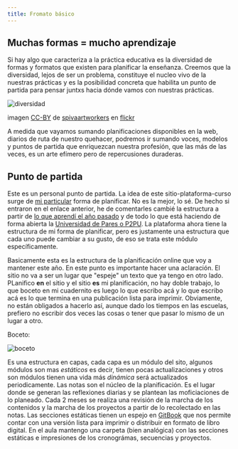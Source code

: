 ```yaml
---
title: Fromato básico
---
```


## Muchas formas = mucho aprendizaje

Si hay algo que caracteriza a la práctica educativa es la diversidad de formas y formatos que existen para planificar la enseñanza. Creemos que la diversidad, lejos de ser un problema, constituye el nucleo vivo de la nuestras prácticas y es la posibilidad concreta que habilita un punto de partida para pensar juntxs hacia dónde vamos con nuestras prácticas.

![diversidad]({{site.baseurl}}/img/diversidad.jpg)

imagen [CC-BY](https://creativecommons.org/licenses/by/2.0/) de [spivaartworkers](https://www.flickr.com/photos/spivaartworkers/8751203110) en [flickr](https://www.flickr.com)

A medida que vayamos sumando planificaciones disponibles en la web, diarios de ruta de nuestro quehacer, podremos ir sumando voces, modelos y puntos de partida que enriquezcan nuestra profesión, que las más de las veces, es un arte efímero pero de repercusiones duraderas.

## Punto de partida

Este es un personal punto de partida. La idea de este sitio-plataforma-curso surge de [mi particular](http://www.acercadelaeducacion.com.ar/2014/08/aula-taller-ultimo-eslabon-del-anillo-de-recursos-para-el-aula/) forma de planificar. No es la mejor, lo sé. De hecho si entraron en el enlace anterior, he de comentarles cambié la estructura a partir de [lo que aprendí el año pasado](http://www.acercadelaeducacion.com.ar/2014/) y de todo lo que está haciendo de forma abierta la [Universidad de Pares o P2PU](p2pu.org). La plataforma ahora tiene la estructura de mi forma de planificar, pero es justamente una estructura que cada uno puede cambiar a su gusto, de eso se trata este  módulo específicamente.


Basicamente esta es la estructura de la planificación online que voy a mantener este año. En este punto es importante hacer una aclaración. El sitio no va a ser un lugar que "espeje" un texto que ya tengo en otro lado. PLanifico **en** el sitio y el sitio **es** mi planificación, no hay doble trabajo, lo que boceto en mi cuadernito es luego lo que escribo acá y lo que escribo acá es lo que termina en una publicación lista para imprimir. Obviamente, no están obligados a hacerlo así, aunque dado los tiempos en las escuelas, prefiero no escribir dos veces las cosas o tener que pasar lo mismo de un lugar a otro.

Boceto:

![boceto]({{site.baseurl}}/img/boceto.png)


Es una estructura en capas, cada capa es un módulo del sito, algunos módulos son mas *estáticos* es decir, tienen pocas actualizaciones y otros son módulos tienen una vida más *dinámica* será actualizados periodicamente.
Las notas son el núcleo de la planificación. Es el lugar donde se generan las reflexiones diarias y se plantean las moficiaciones de lo planeado. Cada 2 meses se realiza una revisión de la marcha de los contenidos y la marcha de los proyectos a partir de lo recolectado en las notas.
Las secciones estáticas tienen un espejo en [GitBook](https://www.gitbook.com/) que nos permite contar con una versión lista para imprimir o distribuir en formato de libro digital.
En el aula mantengo una carpeta (bien analógica) con las secciones estáticas e impresiones de los cronográmas, secuencias y proyectos.
